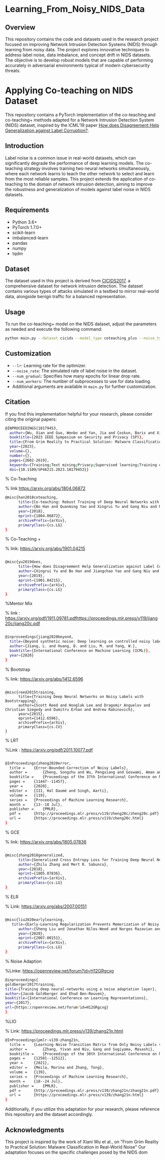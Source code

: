 # Learning_From_Noisy_NIDS_Data

## Overview
This repository contains the code and datasets used in the research project focused on improving Network Intrusion Detection Systems (NIDS) through learning from noisy data. The project explores innovative techniques to address label noise, data imbalance, and concept drift in NIDS datasets. The objective is to develop robust models that are capable of performing accurately in adversarial environments typical of modern cybersecurity threats.



# Applying Co-teaching on NIDS Dataset

This repository contains a PyTorch implementation of the co-teaching and co-teaching+ methods adapted for a Network Intrusion Detection System (NIDS) dataset, inspired by the ICML'19 paper [How does Disagreement Help Generalization against Label Corruption?](https://arxiv.org/abs/1901.04215).

## Introduction

Label noise is a common issue in real-world datasets, which can significantly degrade the performance of deep learning models. The co-teaching strategy involves training two neural networks simultaneously, where each network learns to teach the other network to select and learn from the most reliable samples. This project extends the application of co-teaching to the domain of network intrusion detection, aiming to improve the robustness and generalization of models against label noise in NIDS datasets.

## Requirements

- Python 3.6+
- PyTorch 1.7.0+
- scikit-learn
- imbalanced-learn
- pandas
- numpy
- tqdm

## Dataset

The dataset used in this project is derived from [CICIDS2017](https://www.unb.ca/cic/datasets/ids-2017.html), a comprehensive dataset for network intrusion detection. The dataset contains various types of attacks simulated in a testbed to mirror real-world data, alongside benign traffic for a balanced representation.

## Usage

To run the co-teaching+ model on the NIDS dataset, adjust the parameters as needed and execute the following command:

```bash
python main.py --dataset cicids --model_type coteaching_plus --noise_type symmetric --noise_rate 0.2 data_augmentation none --seed 1 --num_workers 4 --result_dir results/trial_1/
```

## Customization

- `--lr`: Learning rate for the optimizer.
- `--noise_rate`: The simulated rate of label noise in the dataset.
- `--num_gradual`: Specifies how many epochs for linear drop rate.
- `--num_workers`: The number of subprocesses to use for data loading.
- Additional arguments are available in `main.py` for further customization.

## Citation

If you find this implementation helpful for your research, please consider citing the original papers:

```bash
@INPROCEEDINGS{10179453,
  author={Wu, Xian and Guo, Wenbo and Yan, Jia and Coskun, Baris and Xing, Xinyu},
  booktitle={2023 IEEE Symposium on Security and Privacy (SP)}, 
  title={From Grim Reality to Practical Solution: Malware Classification in Real-World Noise}, 
  year={2023},
  volume={},
  number={},
  pages={2602-2619},
  keywords={Training;Text mining;Privacy;Supervised learning;Training data;Semisupervised learning;Malware},
  doi={10.1109/SP46215.2023.10179453}}
```


% Co-Teaching

% link https://arxiv.org/abs/1804.06872
```bash
@misc{han2018coteaching,
      title={Co-teaching: Robust Training of Deep Neural Networks with Extremely Noisy Labels}, 
      author={Bo Han and Quanming Yao and Xingrui Yu and Gang Niu and Miao Xu and Weihua Hu and Ivor Tsang and Masashi Sugiyama},
      year={2018},
      eprint={1804.06872},
      archivePrefix={arXiv},
      primaryClass={cs.LG}
}
```

% Co-Teaching + 

% link: https://arxiv.org/abs/1901.04215
```bash

@misc{yu2019does,
      title={How does Disagreement Help Generalization against Label Corruption?}, 
      author={Xingrui Yu and Bo Han and Jiangchao Yao and Gang Niu and Ivor W. Tsang and Masashi Sugiyama},
      year={2019},
      eprint={1901.04215},
      archivePrefix={arXiv},
      primaryClass={cs.LG}
}
```


%Mentor Mix

% link : https://arxiv.org/pdf/1911.09781.pdfhttps://proceedings.mlr.press/v119/jiang20c/jiang20c.pdf
```bash

@inproceedings{jiang2020beyond,
  title={Beyond synthetic noise: Deep learning on controlled noisy labels},
  author={Jiang, L. and Huang, D. and Liu, M. and Yang, W.},
  booktitle={International Conference on Machine Learning (ICML)},
  year={2020}
}
```

% Bootstrap

% link: https://arxiv.org/abs/1412.6596
```

@misc{reed2015training,
      title={Training Deep Neural Networks on Noisy Labels with Bootstrapping}, 
      author={Scott Reed and Honglak Lee and Dragomir Anguelov and Christian Szegedy and Dumitru Erhan and Andrew Rabinovich},
      year={2015},
      eprint={1412.6596},
      archivePrefix={arXiv},
      primaryClass={cs.CV}
}

```

% LRT

%Link : https://arxiv.org/pdf/2011.10077.pdf

```bash

@InProceedings{zheng2020error,
  title = 	 {Error-Bounded Correction of Noisy Labels},
  author =       {Zheng, Songzhu and Wu, Pengxiang and Goswami, Aman and Goswami, Mayank and Metaxas, Dimitris and Chen, Chao},
  booktitle = 	 {Proceedings of the 37th International Conference on Machine Learning},
  pages = 	 {11447--11457},
  year = 	 {2020},
  editor = 	 {III, Hal Daumé and Singh, Aarti},
  volume = 	 {119},
  series = 	 {Proceedings of Machine Learning Research},
  month = 	 {13--18 Jul},
  publisher =    {PMLR},
  pdf = 	 {http://proceedings.mlr.press/v119/zheng20c/zheng20c.pdf},
  url = 	 {https://proceedings.mlr.press/v119/zheng20c.html}
}

```


% GCE

% link: https://arxiv.org/abs/1805.07836
```bash

@misc{zhang2018generalized,
      title={Generalized Cross Entropy Loss for Training Deep Neural Networks with Noisy Labels}, 
      author={Zhilu Zhang and Mert R. Sabuncu},
      year={2018},
      eprint={1805.07836},
      archivePrefix={arXiv},
      primaryClass={cs.LG}
}

```

% ELR

% Link: https://arxiv.org/abs/2007.00151
```bash

@misc{liu2020earlylearning,
   title={Early-Learning Regularization Prevents Memorization of Noisy Labels}, 
      author={Sheng Liu and Jonathan Niles-Weed and Narges Razavian and Carlos Fernandez-Granda},
      year={2020},
      eprint={2007.00151},
      archivePrefix={arXiv},
      primaryClass={cs.LG}
}
```


% Noise Adaption

%Linke: https://openreview.net/forum?id=H12GRgcxg

```bash
@inproceedings{
goldberger2017training,
title={Training deep neural-networks using a noise adaptation layer},
author={Jacob Goldberger and Ehud Ben-Reuven},
booktitle={International Conference on Learning Representations},
year={2017},
url={https://openreview.net/forum?id=H12GRgcxg}
}
```


%LIO 

% Link: https://proceedings.mlr.press/v139/zhang21n.html

```bash
@InProceedings{pmlr-v139-zhang21n,
  title = 	 {Learning Noise Transition Matrix from Only Noisy Labels via Total Variation Regularization},
  author =       {Zhang, Yivan and Niu, Gang and Sugiyama, Masashi},
  booktitle = 	 {Proceedings of the 38th International Conference on Machine Learning},
  pages = 	 {12501--12512},
  year = 	 {2021},
  editor = 	 {Meila, Marina and Zhang, Tong},
  volume = 	 {139},
  series = 	 {Proceedings of Machine Learning Research},
  month = 	 {18--24 Jul},
  publisher =    {PMLR},
  pdf = 	 {http://proceedings.mlr.press/v139/zhang21n/zhang21n.pdf},
  url = 	 {https://proceedings.mlr.press/v139/zhang21n.html}
}


```

Additionally, if you utilize this adaptation for your research, please reference this repository and the dataset accordingly.


## Acknowledgments

This project is inspired by the work of Xiani Wu et al., on "From Grim Reality to Practical Solution: Malware Classification in Real-World Noise" Our adaptation focuses on the specific challenges posed by the NIDS dom
